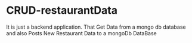# CRUD-restaurantData

It is just a backend application. That Get Data from a mongo db database and also Posts New Restaurant Data to a mongoDb DataBase
